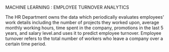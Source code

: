MACHINE LEARNING : EMPLOYEE TURNOVER ANALYTICS

The HR Department owns the data which periodically evaluates employees' work details including the number of projects they worked upon, average monthly working hours, time spent in the company, promotions in the last 5 years, and salary level.and uses it to predict employee turnover. Employee turnover refers to the total number of workers who leave a company over a certain time period.
